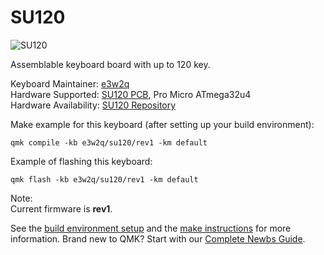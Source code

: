 # SU120

![SU120](https://github.com/e3w2q/su120-keyboard-doc/blob/master/mainimage.jpg?raw=true)

Assemblable keyboard board with up to 120 key.

Keyboard Maintainer: [e3w2q](https://github.com/e3w2q)  
Hardware Supported: [SU120 PCB](https://github.com/e3w2q/su120-keyboard/tree/master/pcb), Pro Micro ATmega32u4  
Hardware Availability: [SU120 Repository](https://github.com/e3w2q/su120-keyboard/)

Make example for this keyboard (after setting up your build environment):

    qmk compile -kb e3w2q/su120/rev1 -km default

Example of flashing this keyboard:

    qmk flash -kb e3w2q/su120/rev1 -km default

Note:  
  Current firmware is **rev1**.

See the [build environment setup](https://docs.qmk.fm/#/getting_started_build_tools) and the [make instructions](https://docs.qmk.fm/#/getting_started_make_guide) for more information. Brand new to QMK? Start with our [Complete Newbs Guide](https://docs.qmk.fm/#/newbs).

